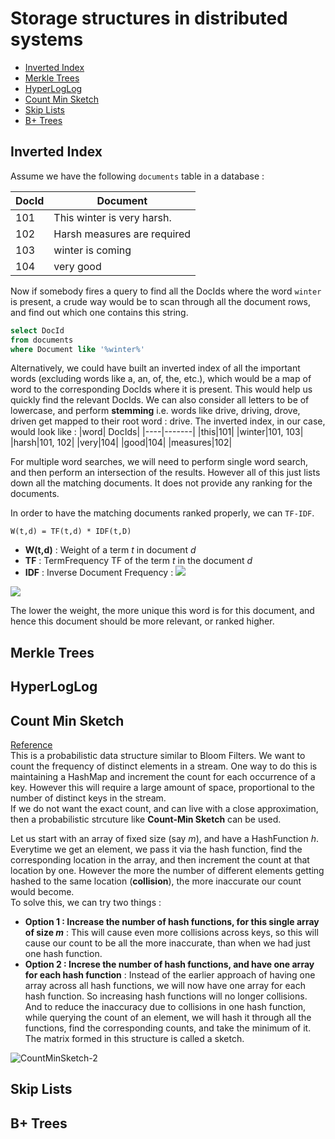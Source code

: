 # Storage structures in distributed systems
* [Inverted Index](#inverted-index)
* [Merkle Trees](#merkle-trees)
* [HyperLogLog](#hyperloglog)
* [Count Min Sketch](#count-min-sketch)
* [Skip Lists](#skip-lists)
* [B+ Trees](#b+-trees)

## Inverted Index
Assume we have the following ``documents`` table in a database :

|DocId|Document|
|-----|--------|
|101| This winter is very harsh.|
|102| Harsh measures are required|
|103| winter is coming|
|104| very good|

Now if somebody fires a query to find all the DocIds where the word ``winter`` is present, a crude way would be to scan through all the document rows, and find out which one contains this string.
```sql
select DocId
from documents
where Document like '%winter%'
```

Alternatively, we could have built an inverted index of all the important words (excluding words like a, an, of, the, etc.), which would be a map of word to the corresponding DocIds where it is present. This would help us quickly find the relevant DocIds.  We can also consider all letters to be of lowercase, and perform **stemming** i.e. words like drive, driving, drove, driven get mapped to their root word : drive.
The inverted index, in our case, would look like : 
|word| DocIds|
|----|-------|
|this|101|
|winter|101, 103|
|harsh|101, 102|
|very|104|
|good|104|
|measures|102|

For multiple word searches, we will need to perform single word search, and then perform an intersection of the results. However all of this just lists down all the matching documents. It does not provide any ranking for the documents.

In order to have the matching documents ranked properly, we can ``TF-IDF``.   

``W(t,d) = TF(t,d) * IDF(t,D)``
* **W(t,d)** : Weight of a term *t* in document *d*     
* **TF** : TermFrequency TF of the term *t* in the document *d*  
* **IDF** : Inverse Document Frequency : <img src="https://render.githubusercontent.com/render/math?math=IDF=log(\frac{total\_number\_of\_documents\_in\_the\_corpus}{number\_of\_documents\_that\_contain\_this\_term})">

<img src="https://render.githubusercontent.com/render/math?math=W(t,d)=TF*\frac{1}{DF}">



The lower the weight, the more unique this word is for this document, and hence this document should be more relevant, or ranked higher.


## Merkle Trees

## HyperLogLog

## Count Min Sketch
[Reference](https://florian.github.io/count-min-sketch/)   
This is a probabilistic data structure similar to Bloom Filters. We want to count the frequency of distinct elements in a stream.
One way to do this is maintaining a HashMap and increment the count for each occurrence of a key. However this will require a large amount of space, proportional
to the number of distinct keys in the stream.   
If we do not want the exact count, and can live with a close approximation, then a probabilistic strcuture like **Count-Min Sketch** can be used.

Let us start with an array of fixed size (say *m*), and have a HashFunction *h*. Everytime we get an element, we pass it via the hash function, find the corresponding location in the array, and then increment the count at that location by one. However the more the number of different elements getting hashed to the same location (**collision**), the more inaccurate our count would become.   
To solve this, we can try two things :
* **Option 1 : Increase the number of hash functions, for this single array of size *m*** : This will cause even more collisions across keys, so this will cause our count to be all the more inaccurate, than when we had just one hash function.
* **Option 2 : Increse the number of hash functions, and have one array for each hash function** : Instead of the earlier approach of having one array across all hash functions, we will now have one array for each hash function. So increasing hash functions will no longer collisions. And to reduce the inaccuracy due to collisions in one hash function, while querying the count of an element, we will hash it through all the functions, find the corresponding counts, and take the minimum of it. The matrix formed in this structure is called a sketch.

![CountMinSketch-2](https://user-images.githubusercontent.com/13499858/148096179-55195579-e3d5-4663-81c4-9ee68289c4da.png)


## Skip Lists

## B+ Trees
